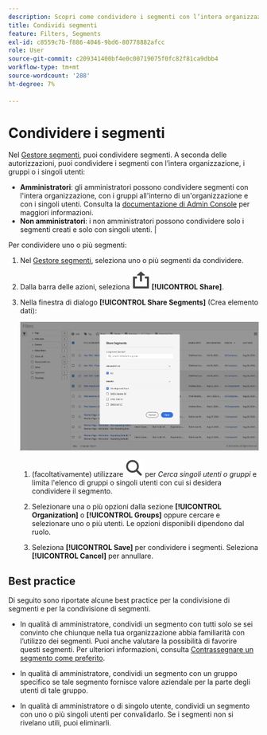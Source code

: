 ```yaml
---
description: Scopri come condividere i segmenti con l’intera organizzazione, i gruppi o i singoli utenti.
title: Condividi segmenti
feature: Filters, Segments
exl-id: c8559c7b-f886-4046-9bd6-80778882afcc
role: User
source-git-commit: c209341400bf4e0c00719075f0fc82f81ca9dbb4
workflow-type: tm+mt
source-wordcount: '288'
ht-degree: 7%

---
```


# Condividere i segmenti

Nel [Gestore segmenti](seg-manage.md), puoi condividere segmenti. A seconda delle autorizzazioni, puoi condividere i segmenti con l’intera organizzazione, i gruppi o i singoli utenti:

* **Amministratori**: gli amministratori possono condividere segmenti con l&#39;intera organizzazione, con i gruppi all&#39;interno di un&#39;organizzazione e con i singoli utenti. Consulta la [documentazione di Admin Console](https://helpx.adobe.com/it/enterprise/using/manage-products.html) per maggiori informazioni.
* **Non amministratori**: i non amministratori possono condividere solo i segmenti creati e solo con singoli utenti. |

Per condividere uno o più segmenti:

1. Nel [Gestore segmenti](seg-manage.md), seleziona uno o più segmenti da condividere.
1. Dalla barra delle azioni, seleziona ![Condividi](/help/assets/icons/ShareAlt.svg) **[!UICONTROL Share]**.
1. Nella finestra di dialogo **[!UICONTROL Share Segments]** (Crea elemento dati):

   ![Finestra di dialogo Condividi segmento](assets/share-filter-dialog.png)

   1. (facoltativamente) utilizzare ![Cerca](/help/assets/icons/Search.svg) per *Cerca singoli utenti o gruppi* e limita l&#39;elenco di gruppi o singoli utenti con cui si desidera condividere il segmento.

   1. Selezionare una o più opzioni dalla sezione **[!UICONTROL Organization]** o **[!UICONTROL Groups]** oppure cercare e selezionare uno o più utenti. Le opzioni disponibili dipendono dal ruolo.

   1. Seleziona **[!UICONTROL Save]** per condividere i segmenti. Seleziona **[!UICONTROL Cancel]** per annullare.

## Best practice

Di seguito sono riportate alcune best practice per la condivisione di segmenti e per la condivisione di segmenti.

* In qualità di amministratore, condividi un segmento con tutti solo se sei convinto che chiunque nella tua organizzazione abbia familiarità con l’utilizzo dei segmenti. Puoi anche valutare la possibilità di favorire questi segmenti. Per ulteriori informazioni, consulta [Contrassegnare un segmento come preferito](seg-favorite.md).

* In qualità di amministratore, condividi un segmento con un gruppo specifico se tale segmento fornisce valore aziendale per la parte degli utenti di tale gruppo.

* In qualità di amministratore o di singolo utente, condividi un segmento con uno o più singoli utenti per convalidarlo. Se i segmenti non si rivelano utili, puoi eliminarli.
